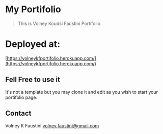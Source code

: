 # My Portifolio

> This is Volney Koudsi Faustini Portifolio

# Deployed at:

[https://volneykfportifolio.herokuapp.com/](https://volneykfportifolio.herokuapp.com/)

## Fell Free to use it

It's not a template but you may clone it and edit as you wish to start your portifolio page.

## Contact

Volney K Faustini
volney.faustini@gmail.com
